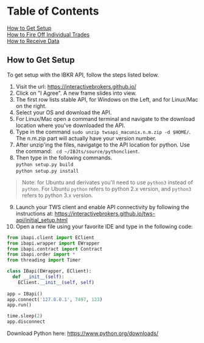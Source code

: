# Table of Contents  
  
[How to Get Setup](#setup)  
[How to Fire Off Individual Trades](#firetrades)  
[How to Receive Data](#receivedata)  
  
## How to Get Setup  
  
To get setup with the IBKR API, follow the steps listed below.  

1. Visit the url: https://interactivebrokers.github.io/  
2. Click on "I Agree". A new frame slides into view.  
3. The first row lists stable API, for Windows on the Left, and for Linux/Mac on the right.  
4. Select your OS and download the API.  
5. For Linux/Mac open a command terminal and navigate to the download location where you've downloaded the API.  
6. Type in the command `sudo unzip twsapi_macunix.n.m.zip -d $HOME/`. The n.m.zip part will actually have your version number.  
7. After unzip'ing the files, navigatge to the API location for python. Use the command: ` cd ~/IBJts/source/pythonclient`.  
8. Then type in the following commands.  
`python setup.py build`  
`python setup.py install`  
> Note: for Ubuntu and derivates you'll need to use `python3` instead of `python`. For Ubuntu `python` refers to python 2.x version, and `python3` refers to python 3.x version.  
9. Launch your TWS client and enable API connectivity by following the instructions at: https://interactivebrokers.github.io/tws-api/initial_setup.html  
10. Open a new file using your favorite IDE and type in the following code:  
```python  
from ibapi.client import EClient
from ibapi.wrapper import EWrapper
from ibapi.contract import Contract
from ibapi.order import *
from threading import Timer

class IBapi(EWrapper, EClient):
  def __init__(self):
    EClient.__init__(self, self)
    
app = IBapi()
app.connect('127.0.0.1', 7497, 123)
app.run()

time.sleep(2)
app.disconnect
```

Download Python here:
https://www.python.org/downloads/
